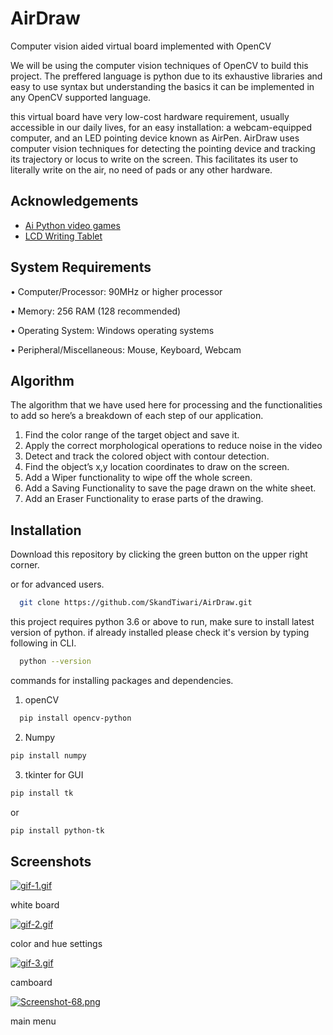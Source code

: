 
# AirDraw

Computer vision aided virtual board implemented with OpenCV


We will be using the computer vision techniques of OpenCV to build this project. The preffered language is python due to its exhaustive libraries and easy to use syntax but understanding the basics it can be implemented in any OpenCV supported language.

this virtual board have very low-cost hardware requirement, usually accessible in our daily lives, for an easy installation: a webcam-equipped computer, and an LED pointing device known as AirPen.
AirDraw uses computer vision techniques for detecting the pointing device and tracking its trajectory or locus to write on the screen. This facilitates its user to literally write on the air, no need of pads or any other hardware.

## Acknowledgements

 - [Ai Python video games](https://www.linkedin.com/posts/nihal-sinha-9946a41b6_ai-python-videogames-ugcPost-6845702251315552256-IG2P)
 - [LCD Writing Tablet](https://youtu.be/vWS85tHfmFk)


## System Requirements



•	Computer/Processor: 90MHz or higher processor

•	Memory: 256 RAM (128 recommended)

•	Operating System: Windows operating systems

•	Peripheral/Miscellaneous: Mouse, Keyboard, Webcam


## Algorithm
The algorithm that we have used here for processing and the functionalities to add so here’s a breakdown of each step of our application.

1.	Find the color range of the target object and save it.
2.	Apply the correct morphological operations to reduce noise in the video
3.	Detect and track the colored object with contour detection.
4.	Find the object’s x,y location coordinates to draw on the screen.
5.	Add a Wiper functionality to wipe off the whole screen.
6.	Add a Saving Functionality to save the page drawn on the white sheet.
7.	Add an Eraser Functionality to erase parts of the drawing.

## Installation

Download this repository by clicking the green button on the upper right corner.

or for advanced users.

```bash
  git clone https://github.com/SkandTiwari/AirDraw.git
```
this project requires python 3.6 or above to run, make sure to install latest version of python.
if already installed please check it's version by typing following in CLI. 
```bash
  python --version
```
commands for installing packages and dependencies.

1. openCV
```bash
  pip install opencv-python
```
2. Numpy
```bash
pip install numpy
```
3. tkinter for GUI
```bash
pip install tk
```
or
```bash
pip install python-tk
```

## Screenshots

[![gif-1.gif](https://i.postimg.cc/C1bGNGP4/gif-1.gif)](https://postimg.cc/TLY52DXy)

white board

[![gif-2.gif](https://i.postimg.cc/1XCfc4QH/gif-2.gif)](https://postimg.cc/sGWj3j1Q)

color and hue settings

[![gif-3.gif](https://i.postimg.cc/tgppJp0C/gif-3.gif)](https://postimg.cc/BjYdwWQd)

camboard

[![Screenshot-68.png](https://i.postimg.cc/kMfFGGth/Screenshot-68.png)](https://postimg.cc/Dm4bY26q)

main menu
